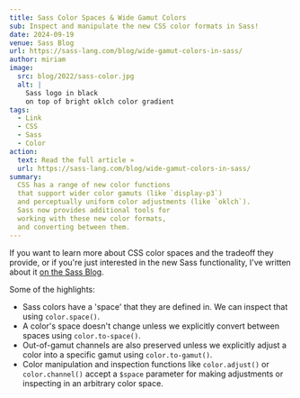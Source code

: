 ```yaml
---
title: Sass Color Spaces & Wide Gamut Colors
sub: Inspect and manipulate the new CSS color formats in Sass!
date: 2024-09-19
venue: Sass Blog
url: https://sass-lang.com/blog/wide-gamut-colors-in-sass/
author: miriam
image:
  src: blog/2022/sass-color.jpg
  alt: |
    Sass logo in black
    on top of bright oklch color gradient
tags:
  - Link
  - CSS
  - Sass
  - Color
action:
  text: Read the full article »
  url: https://sass-lang.com/blog/wide-gamut-colors-in-sass/
summary:
  CSS has a range of new color functions
  that support wider color gamuts (like `display-p3`)
  and perceptually uniform color adjustments (like `oklch`).
  Sass now provides additional tools for
  working with these new color formats,
  and converting between them.
---
```


If you want to learn more about CSS color spaces
and the tradeoff they provide,
or if you're just interested in the new Sass functionality,
I've written about it
[on the Sass Blog](https://sass-lang.com/blog/wide-gamut-colors-in-sass/).

Some of the highlights:

- Sass colors have a 'space' that they are defined in.
  We can inspect that using `color.space()`.
- A color's space doesn't change unless we explicitly convert between spaces
  using `color.to-space()`.
- Out-of-gamut channels are also preserved
  unless we explicitly adjust a color into a specific gamut
  using `color.to-gamut()`.
- Color manipulation and inspection functions
  like `color.adjust()` or `color.channel()`
  accept a `$space` parameter for making adjustments or inspecting
  in an arbitrary color space.

